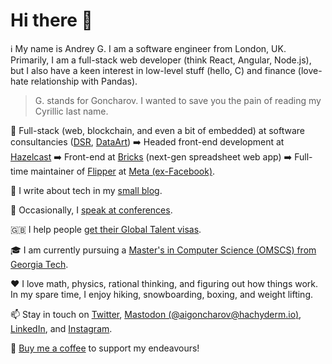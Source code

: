 # Hi there 👋

:information_source: My name is Andrey G. I am a software engineer from London, UK. Primarily, I am a full-stack web developer (think React, Angular, Node.js), but I also have a keen interest in low-level stuff (hello, C) and finance (love-hate relationship with Pandas).

> G. stands for Goncharov. I wanted to save you the pain of reading my Cyrillic last name.

:briefcase: Full-stack (web, blockchain, and even a bit of embedded) at software consultancies ([DSR](https://en.dsr-corporation.com/), [DataArt](https://www.dataart.com/)) :arrow_right: Headed front-end development at [Hazelcast](https://hazelcast.com/) :arrow_right: Front-end at [Bricks](https://www.thebricks.com/) (next-gen spreadsheet web app) :arrow_right: Full-time maintainer of [Flipper](https://fbflipper.com/) at [Meta (ex-Facebook)](https://www.facebook.com/).

:memo: I write about tech in my [small blog](https://blog.goncharov.page/). 

:microphone: Occasionally, I [speak at conferences](https://github.com/aigoncharov/talks).

:uk: I help people [get their Global Talent visas](https://42.goncharov.ai/l/uk-global-talent-visa-for-mortals).

:mortar_board: I am currently pursuing a [Master's in Computer Science (OMSCS) from Georgia Tech](https://omscs.gatech.edu/).

:heart: I love math, physics, rational thinking, and figuring out how things work. In my spare time, I enjoy hiking, snowboarding, boxing, and weight lifting.

:mailbox: Stay in touch on [Twitter](https://twitter.com/ai_goncharov), [Mastodon (@aigoncharov@hachyderm.io)](https://hachyderm.io/web/@aigoncharov), [LinkedIn](https://www.linkedin.com/in/aigoncharov/), and [Instagram](https://www.instagram.com/aigoncharov/).

:mage: [Buy me a coffee](https://www.buymeacoffee.com/aigoncharov) to support my endeavours!
